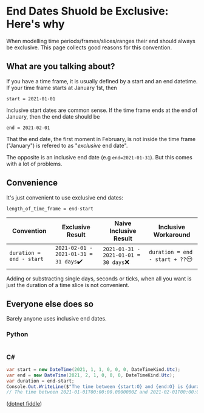 # End Dates Shuold be Exclusive: Here's why

When modelling time periods/frames/slices/ranges their end should always be exclusive. This page collects good reasons for this convention.

## What are you talking about?

If you have a time frame, it is usually defined by a start and an end datetime. If your time frame starts at January 1st, then

```
start = 2021-01-01
```

Inclusive start dates are common sense.
If the time frame ends at the end of January, then the end date should be

```
end = 2021-02-01
```

That the end date, the first moment in February, is not inside the time frame ("January") is refered to as "_exclusive_ end date".

The opposite is an inclusive end date (e.g `end=2021-01-31`). But this comes with a lot of problems.

## Convenience

It's just convenient to use exclusive end dates:

```
length_of_time_frame = end-start
```

| Convention               | Exclusive Result                      | Naive Inclusive Result                | Inclusive Workaround            |
| ------------------------ | ------------------------------------- | ------------------------------------- | ------------------------------- |
| `duration = end - start` | `2021-02-01 - 2021-01-31 = 31 days`✔️ | `2021-01-31 - 2021-01-01 = 30 days`❌ | `duration = end - start + ??`😒 |

Adding or substracting single days, seconds or ticks, when all you want is just the duration of a time slice is not convenient. 

## Everyone else does so
Barely anyone uses inclusive end dates.

### Python

```python

```
### C#
```c#
var start = new DateTime(2021, 1, 1, 0, 0, 0, DateTimeKind.Utc);
var end = new DateTime(2021, 2, 1, 0, 0, 0, DateTimeKind.Utc);
var duration = end-start;
Console.Out.WriteLine($"The time between {start:O} and {end:O} is {duration.TotalDays} days");
// The time between 2021-01-01T00:00:00.0000000Z and 2021-02-01T00:00:00.0000000Z is 31 days
```
([dotnet fiddle](https://dotnetfiddle.net/QpgTQW))